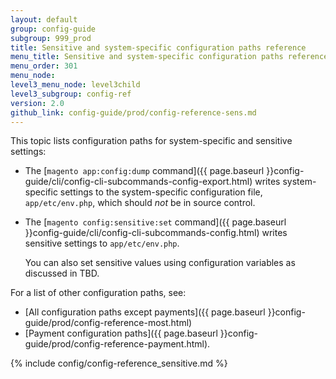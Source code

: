 ```yaml
---
layout: default
group: config-guide
subgroup: 999_prod
title: Sensitive and system-specific configuration paths reference
menu_title: Sensitive and system-specific configuration paths reference
menu_order: 301
menu_node: 
level3_menu_node: level3child
level3_subgroup: config-ref
version: 2.0
github_link: config-guide/prod/config-reference-sens.md
---
```


This topic lists configuration paths for system-specific and sensitive settings:

*	The [`magento app:config:dump` command]({{ page.baseurl }}config-guide/cli/config-cli-subcommands-config-export.html) writes system-specific settings to the system-specific configuration file, `app/etc/env.php`, which should _not_ be in source control.
*	The [`magento config:sensitive:set` command]({{ page.baseurl }}config-guide/cli/config-cli-subcommands-config.html) writes sensitive settings to `app/etc/env.php`.

	You can also set sensitive values using configuration variables as discussed in TBD.

For a list of other configuration paths, see:

*	[All configuration paths except payments]({{ page.baseurl }}config-guide/prod/config-reference-most.html)
*	[Payment configuration paths]({{ page.baseurl }}config-guide/prod/config-reference-payment.html).

{% include config/config-reference_sensitive.md %}
 